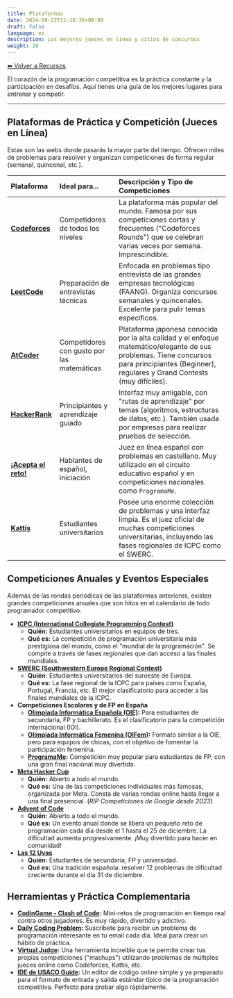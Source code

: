 ```yaml
---
title: Plataformas
date: 2024-08-22T11:18:36+08:00
draft: false
language: es
description: Los mejores jueces en línea y sitios de concursos
weight: 20
---
```


[⬅ Volver a Recursos](../)


El corazón de la programación competitiva es la práctica constante y la participación en desafíos. Aquí tienes una guía de los mejores lugares para entrenar y competir.

---

## Plataformas de Práctica y Competición (Jueces en Línea)

Estas son las webs donde pasarás la mayor parte del tiempo. Ofrecen miles de problemas para resolver y organizan competiciones de forma regular (semanal, quincenal, etc.).

| Plataforma | Ideal para... | Descripción y Tipo de Competiciones |
| :--- | :--- | :--- |
| **[Codeforces](https://codeforces.com)** | Competidores de todos los niveles | La plataforma más popular del mundo. Famosa por sus competiciones cortas y frecuentes ("Codeforces Rounds") que se celebran varias veces por semana. Imprescindible. |
| **[LeetCode](https://leetcode.com)** | Preparación de entrevistas técnicas | Enfocada en problemas tipo entrevista de las grandes empresas tecnológicas (FAANG). Organiza concursos semanales y quincenales. Excelente para pulir temas específicos. |
| **[AtCoder](https://atcoder.jp)** | Competidores con gusto por las matemáticas | Plataforma japonesa conocida por la alta calidad y el enfoque matemático/elegante de sus problemas. Tiene concursos para principiantes (Beginner), regulares y Grand Contests (muy difíciles). |
| **[HackerRank](https://www.hackerrank.com)** | Principiantes y aprendizaje guiado | Interfaz muy amigable, con "rutas de aprendizaje" por temas (algoritmos, estructuras de datos, etc.). También usada por empresas para realizar pruebas de selección. |
| **[¡Acepta el reto!](https://aceptaelreto.com)** | Hablantes de español, iniciación | Juez en línea español con problemas en castellano. Muy utilizado en el circuito educativo español y en competiciones nacionales como `ProgramaMe`. |
| **[Kattis](https://open.kattis.com)** | Estudiantes universitarios | Posee una enorme colección de problemas y una interfaz limpia. Es el juez oficial de muchas competiciones universitarias, incluyendo las fases regionales de ICPC como el SWERC. |

## Competiciones Anuales y Eventos Especiales

Además de las rondas periódicas de las plataformas anteriores, existen grandes competiciones anuales que son hitos en el calendario de todo programador competitivo.

*   **[ICPC (International Collegiate Programming Contest)](https://icpc.global)**
    *   **Quién:** Estudiantes universitarios en equipos de tres.
    *   **Qué es:** La competición de programación universitaria más prestigiosa del mundo, como el "mundial de la programación". Se compite a través de fases regionales que dan acceso a las finales mundiales.
*   **[SWERC (Southwestern Europe Regional Contest)](https://swerc.eu)**
    *   **Quién:** Estudiantes universitarios del suroeste de Europa.
    *   **Qué es:** La fase regional de la ICPC para países como España, Portugal, Francia, etc. El mejor clasificatorio para acceder a las finales mundiales de la ICPC.
*   **Competiciones Escolares y de FP en España**
    *   **[Olimpiada Informática Española (OIE)](https://olimpiada-informatica.org):** Para estudiantes de secundaria, FP y bachillerato. Es el clasificatorio para la competición internacional (IOI).
    *   **[Olimpiada Informática Femenina (OIFem)](https://oifem.es):** Formato similar a la OIE, pero para equipos de chicas, con el objetivo de fomentar la participación femenina.
    *   **[ProgramaMe](https://programame.com):** Competición muy popular para estudiantes de FP, con una gran final nacional muy divertida.
*   **[Meta Hacker Cup](https://www.facebook.com/codingcompetitions/hacker-cup)**
    *   **Quién:** Abierto a todo el mundo.
    *   **Qué es:** Una de las competiciones individuales más famosas, organizada por Meta. Consta de varias rondas online hasta llegar a una final presencial. (_RIP Competiciones de Google desde 2023_)
*   **[Advent of Code](https://adventofcode.com)**
    *   **Quién:** Abierto a todo el mundo.
    *   **Qué es:** Un evento anual donde se libera un pequeño reto de programación cada día desde el 1 hasta el 25 de diciembre. La dificultad aumenta progresivamente. ¡Muy divertido para hacer en comunidad!
*   **[Las 12 Uvas](https://las12uvas.es)**
    *   **Quién:** Estudiantes de secundaria, FP y universidad.
    *   **Qué es:** Una tradición española: resolver 12 problemas de dificultad creciente durante el día 31 de diciembre.


## Herramientas y Práctica Complementaria

*   **[CodinGame - Clash of Code](https://www.codingame.com/multiplayer/clashofcode):** Mini-retos de programación en tiempo real contra otros jugadores. Es muy rápido, divertido y adictivo.
*   **[Daily Coding Problem](https://www.dailycodingproblem.com):** Suscríbete para recibir un problema de programación interesante en tu email cada día. Ideal para crear un hábito de práctica.
*   **[Virtual Judge](https://vjudge.net):** Una herramienta increíble que te permite crear tus propias competiciones ("mashups") utilizando problemas de múltiples jueces online como Codeforces, Kattis, etc.
*   **[IDE de USACO Guide](https://ide.usaco.guide/):** Un editor de código online simple y ya preparado para el formato de entrada y salida estándar típico de la programación competitiva. Perfecto para probar algo rápidamente.

